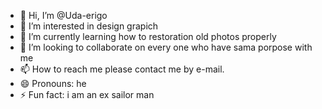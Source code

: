 - 👋 Hi, I’m @Uda-erigo
- 👀 I’m interested in design grapich
- 🌱 I’m currently learning how to restoration old photos properly
- 💞️ I’m looking to collaborate on every one who have sama porpose with me
- 📫 How to reach me please contact me by e-mail.
- 😄 Pronouns: he
- ⚡ Fun fact: i am an ex sailor man

<!---
Uda-erigo/Uda-erigo is a ✨ special ✨ repository because its `README.md` (this file) appears on your GitHub profile.
You can click the Preview link to take a look at your changes.
--->
